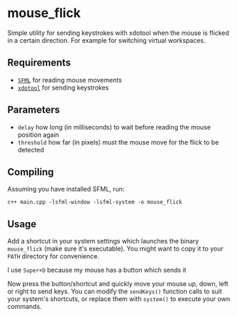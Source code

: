 # mouse_flick
Simple utility for sending keystrokes with xdotool when the mouse is flicked in a certain direction. 
For example for switching virtual workspaces. 

## Requirements
- [`SFML`](https://www.sfml-dev.org/index.php) for reading mouse movements
- [`xdotool`](https://github.com/jordansissel/xdotool) for sending keystrokes

## Parameters
- `delay` how long (in milliseconds) to wait before reading the mouse position again
- `threshold` how far (in pixels) must the mouse move for the flick to be detected


## Compiling
Assuming you have installed SFML, run: 

```c++ main.cpp -lsfml-window -lsfml-system -o mouse_flick```

## Usage
Add a shortcut in your system settings which launches the binary `mouse_flick` (make sure it's executable). 
You might want to copy it to your `PATH` directory for convenience. 

I use `Super+D` because my mouse has a button which sends it

Now press the button/shortcut and quickly move your mouse up, down, left or right to send keys. You can modify the `sendKeys()` function calls to suit your system's shortcuts, or replace them with `system()` to execute your own commands.


